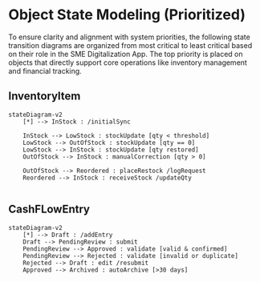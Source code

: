 # Object State Modeling (Prioritized)

To ensure clarity and alignment with system priorities, the following state transition diagrams are organized from most critical to least critical based on their role in the SME Digitalization App. The top priority is placed on objects that directly support core operations like inventory management and financial tracking.
## InventoryItem
```mermaid
stateDiagram-v2
    [*] --> InStock : /initialSync

    InStock --> LowStock : stockUpdate [qty < threshold]
    LowStock --> OutOfStock : stockUpdate [qty == 0]
    LowStock --> InStock : stockUpdate [qty restored]
    OutOfStock --> InStock : manualCorrection [qty > 0]

    OutOfStock --> Reordered : placeRestock /logRequest
    Reordered --> InStock : receiveStock /updateQty


```
## CashFLowEntry
```mermaid
stateDiagram-v2
    [*] --> Draft : /addEntry
    Draft --> PendingReview : submit
    PendingReview --> Approved : validate [valid & confirmed]
    PendingReview --> Rejected : validate [invalid or duplicate]
    Rejected --> Draft : edit /resubmit
    Approved --> Archived : autoArchive [>30 days]

```
